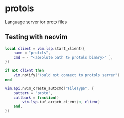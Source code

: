 # protols
Language server for proto files

## Testing with neovim
```lua
local client = vim.lsp.start_client({
	name = "protols",
	cmd = { "<absolute path to protols binary>" },
})

if not client then
	vim.notify("Could not connect to protols server")
end

vim.api.nvim_create_autocmd("FileType", {
	pattern = "proto",
	callback = function()
		vim.lsp.buf_attach_client(0, client)
	end,
})

```
